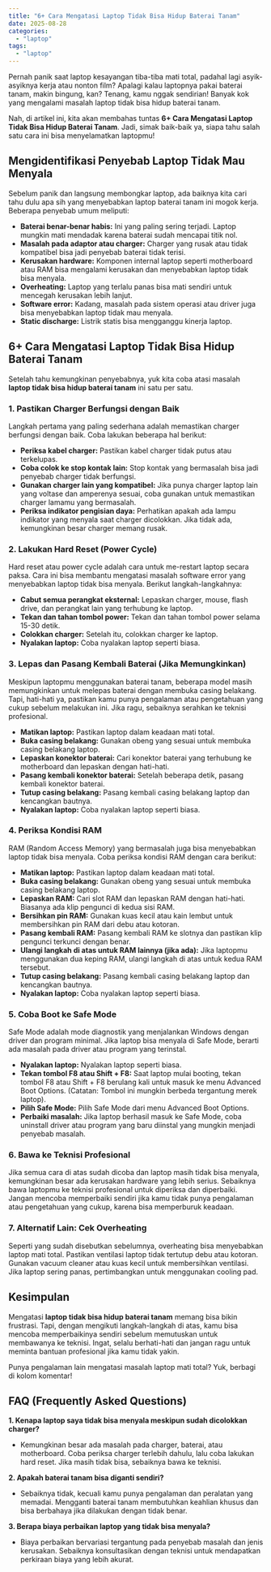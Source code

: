 ```yaml
---
title: "6+ Cara Mengatasi Laptop Tidak Bisa Hidup Baterai Tanam"
date: 2025-08-28
categories: 
  - "laptop"
tags: 
  - "laptop"
---
```


Pernah panik saat laptop kesayangan tiba-tiba mati total, padahal lagi asyik-asyiknya kerja atau nonton film? Apalagi kalau laptopnya pakai baterai tanam, makin bingung, kan? Tenang, kamu nggak sendirian! Banyak kok yang mengalami masalah laptop tidak bisa hidup baterai tanam.

Nah, di artikel ini, kita akan membahas tuntas **6+ Cara Mengatasi Laptop Tidak Bisa Hidup Baterai Tanam**. Jadi, simak baik-baik ya, siapa tahu salah satu cara ini bisa menyelamatkan laptopmu!

## Mengidentifikasi Penyebab Laptop Tidak Mau Menyala

Sebelum panik dan langsung membongkar laptop, ada baiknya kita cari tahu dulu apa sih yang menyebabkan laptop baterai tanam ini mogok kerja. Beberapa penyebab umum meliputi:

- **Baterai benar-benar habis:** Ini yang paling sering terjadi. Laptop mungkin mati mendadak karena baterai sudah mencapai titik nol.
- **Masalah pada adaptor atau charger:** Charger yang rusak atau tidak kompatibel bisa jadi penyebab baterai tidak terisi.
- **Kerusakan hardware:** Komponen internal laptop seperti motherboard atau RAM bisa mengalami kerusakan dan menyebabkan laptop tidak bisa menyala.
- **Overheating:** Laptop yang terlalu panas bisa mati sendiri untuk mencegah kerusakan lebih lanjut.
- **Software error:** Kadang, masalah pada sistem operasi atau driver juga bisa menyebabkan laptop tidak mau menyala.
- **Static discharge:** Listrik statis bisa mengganggu kinerja laptop.

## 6+ Cara Mengatasi Laptop Tidak Bisa Hidup Baterai Tanam

Setelah tahu kemungkinan penyebabnya, yuk kita coba atasi masalah **laptop tidak bisa hidup baterai tanam** ini satu per satu.

### 1\. Pastikan Charger Berfungsi dengan Baik

Langkah pertama yang paling sederhana adalah memastikan charger berfungsi dengan baik. Coba lakukan beberapa hal berikut:

- **Periksa kabel charger:** Pastikan kabel charger tidak putus atau terkelupas.
- **Coba colok ke stop kontak lain:** Stop kontak yang bermasalah bisa jadi penyebab charger tidak berfungsi.
- **Gunakan charger lain yang kompatibel:** Jika punya charger laptop lain yang voltase dan amperenya sesuai, coba gunakan untuk memastikan charger lamamu yang bermasalah.
- **Periksa indikator pengisian daya:** Perhatikan apakah ada lampu indikator yang menyala saat charger dicolokkan. Jika tidak ada, kemungkinan besar charger memang rusak.

### 2\. Lakukan Hard Reset (Power Cycle)

Hard reset atau power cycle adalah cara untuk me-restart laptop secara paksa. Cara ini bisa membantu mengatasi masalah software error yang menyebabkan laptop tidak bisa menyala. Berikut langkah-langkahnya:

- **Cabut semua perangkat eksternal:** Lepaskan charger, mouse, flash drive, dan perangkat lain yang terhubung ke laptop.
- **Tekan dan tahan tombol power:** Tekan dan tahan tombol power selama 15-30 detik.
- **Colokkan charger:** Setelah itu, colokkan charger ke laptop.
- **Nyalakan laptop:** Coba nyalakan laptop seperti biasa.

### 3\. Lepas dan Pasang Kembali Baterai (Jika Memungkinkan)

Meskipun laptopmu menggunakan baterai tanam, beberapa model masih memungkinkan untuk melepas baterai dengan membuka casing belakang. Tapi, hati-hati ya, pastikan kamu punya pengalaman atau pengetahuan yang cukup sebelum melakukan ini. Jika ragu, sebaiknya serahkan ke teknisi profesional.

- **Matikan laptop:** Pastikan laptop dalam keadaan mati total.
- **Buka casing belakang:** Gunakan obeng yang sesuai untuk membuka casing belakang laptop.
- **Lepaskan konektor baterai:** Cari konektor baterai yang terhubung ke motherboard dan lepaskan dengan hati-hati.
- **Pasang kembali konektor baterai:** Setelah beberapa detik, pasang kembali konektor baterai.
- **Tutup casing belakang:** Pasang kembali casing belakang laptop dan kencangkan bautnya.
- **Nyalakan laptop:** Coba nyalakan laptop seperti biasa.

### 4\. Periksa Kondisi RAM

RAM (Random Access Memory) yang bermasalah juga bisa menyebabkan laptop tidak bisa menyala. Coba periksa kondisi RAM dengan cara berikut:

- **Matikan laptop:** Pastikan laptop dalam keadaan mati total.
- **Buka casing belakang:** Gunakan obeng yang sesuai untuk membuka casing belakang laptop.
- **Lepaskan RAM:** Cari slot RAM dan lepaskan RAM dengan hati-hati. Biasanya ada klip pengunci di kedua sisi RAM.
- **Bersihkan pin RAM:** Gunakan kuas kecil atau kain lembut untuk membersihkan pin RAM dari debu atau kotoran.
- **Pasang kembali RAM:** Pasang kembali RAM ke slotnya dan pastikan klip pengunci terkunci dengan benar.
- **Ulangi langkah di atas untuk RAM lainnya (jika ada):** Jika laptopmu menggunakan dua keping RAM, ulangi langkah di atas untuk kedua RAM tersebut.
- **Tutup casing belakang:** Pasang kembali casing belakang laptop dan kencangkan bautnya.
- **Nyalakan laptop:** Coba nyalakan laptop seperti biasa.

### 5\. Coba Boot ke Safe Mode

Safe Mode adalah mode diagnostik yang menjalankan Windows dengan driver dan program minimal. Jika laptop bisa menyala di Safe Mode, berarti ada masalah pada driver atau program yang terinstal.

- **Nyalakan laptop:** Nyalakan laptop seperti biasa.
- **Tekan tombol F8 atau Shift + F8:** Saat laptop mulai booting, tekan tombol F8 atau Shift + F8 berulang kali untuk masuk ke menu Advanced Boot Options. (Catatan: Tombol ini mungkin berbeda tergantung merek laptop).
- **Pilih Safe Mode:** Pilih Safe Mode dari menu Advanced Boot Options.
- **Perbaiki masalah:** Jika laptop berhasil masuk ke Safe Mode, coba uninstall driver atau program yang baru diinstal yang mungkin menjadi penyebab masalah.

### 6\. Bawa ke Teknisi Profesional

Jika semua cara di atas sudah dicoba dan laptop masih tidak bisa menyala, kemungkinan besar ada kerusakan hardware yang lebih serius. Sebaiknya bawa laptopmu ke teknisi profesional untuk diperiksa dan diperbaiki. Jangan mencoba memperbaiki sendiri jika kamu tidak punya pengalaman atau pengetahuan yang cukup, karena bisa memperburuk keadaan.

### 7\. Alternatif Lain: Cek Overheating

Seperti yang sudah disebutkan sebelumnya, overheating bisa menyebabkan laptop mati total. Pastikan ventilasi laptop tidak tertutup debu atau kotoran. Gunakan vacuum cleaner atau kuas kecil untuk membersihkan ventilasi. Jika laptop sering panas, pertimbangkan untuk menggunakan cooling pad.

## Kesimpulan

Mengatasi **laptop tidak bisa hidup baterai tanam** memang bisa bikin frustrasi. Tapi, dengan mengikuti langkah-langkah di atas, kamu bisa mencoba memperbaikinya sendiri sebelum memutuskan untuk membawanya ke teknisi. Ingat, selalu berhati-hati dan jangan ragu untuk meminta bantuan profesional jika kamu tidak yakin.

Punya pengalaman lain mengatasi masalah laptop mati total? Yuk, berbagi di kolom komentar!

## FAQ (Frequently Asked Questions)

**1\. Kenapa laptop saya tidak bisa menyala meskipun sudah dicolokkan charger?**

- Kemungkinan besar ada masalah pada charger, baterai, atau motherboard. Coba periksa charger terlebih dahulu, lalu coba lakukan hard reset. Jika masih tidak bisa, sebaiknya bawa ke teknisi.

**2\. Apakah baterai tanam bisa diganti sendiri?**

- Sebaiknya tidak, kecuali kamu punya pengalaman dan peralatan yang memadai. Mengganti baterai tanam membutuhkan keahlian khusus dan bisa berbahaya jika dilakukan dengan tidak benar.

**3\. Berapa biaya perbaikan laptop yang tidak bisa menyala?**

- Biaya perbaikan bervariasi tergantung pada penyebab masalah dan jenis kerusakan. Sebaiknya konsultasikan dengan teknisi untuk mendapatkan perkiraan biaya yang lebih akurat.
